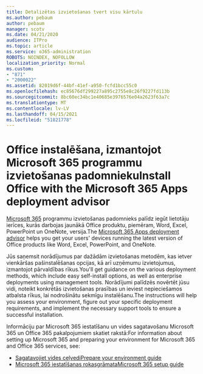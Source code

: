 ```yaml
---
title: Detalizētas izvietošanas tvert visu kārtulu
ms.author: pebaum
author: pebaum
manager: scotv
ms.date: 04/21/2020
audience: ITPro
ms.topic: article
ms.service: o365-administration
ROBOTS: NOINDEX, NOFOLLOW
localization_priority: Normal
ms.custom:
- "871"
- "2000022"
ms.assetid: 82019d6f-44bf-41ef-a950-fcfd1bcc55c0
ms.openlocfilehash: ec85676df299227a895c2755e8c26f9227fd113b
ms.sourcegitcommit: 8bc60ec34bc1e40685e3976576e04a2623f63a7c
ms.translationtype: MT
ms.contentlocale: lv-LV
ms.lasthandoff: 04/15/2021
ms.locfileid: "51821778"
---
```

# <a name="install-office-with-the-microsoft-365-apps-deployment-advisor"></a><span data-ttu-id="e8cf1-102">Office instalēšana, izmantojot Microsoft 365 programmu izvietošanas padomnieku</span><span class="sxs-lookup"><span data-stu-id="e8cf1-102">Install Office with the Microsoft 365 Apps deployment advisor</span></span>

<span data-ttu-id="e8cf1-103">[Microsoft 365](https://go.microsoft.com/fwlink/?linkid=2145748) programmu izvietošanas padomnieks palīdz iegūt lietotāju ierīces, kurās darbojas jaunākā Office produktu, piemēram, Word, Excel, PowerPoint un OneNote, versija.</span><span class="sxs-lookup"><span data-stu-id="e8cf1-103">The [Microsoft 365 Apps deployment advisor](https://go.microsoft.com/fwlink/?linkid=2145748) helps you get your users' devices running the latest version of Office products like Word, Excel, PowerPoint, and OneNote.</span></span>
  
<span data-ttu-id="e8cf1-104">Jūs saņemsit norādījumus par dažādām izvietošanas metodēm, kas ietver vienkāršas pašinstalēšanas opcijas, kā arī uzņēmumu izvietojumus, izmantojot pārvaldības rīkus.</span><span class="sxs-lookup"><span data-stu-id="e8cf1-104">You'll get guidance on the various deployment methods, which include easy self-install options, as well as enterprise deployments using management tools.</span></span> <span data-ttu-id="e8cf1-105">Norādījumi palīdzēs novērtēt jūsu vidi, noteikt konkrētās izvietošanas prasības un ieviest nepieciešamos atbalsta rīkus, lai nodrošinātu sekmīgu instalēšanu.</span><span class="sxs-lookup"><span data-stu-id="e8cf1-105">The instructions will help you assess your environment, figure out your specific deployment requirements, and implement the necessary support tools to ensure a successful installation.</span></span>
  
<span data-ttu-id="e8cf1-106">Informāciju par Microsoft 365 iestatīšanu un vides sagatavošanu Microsoft 365 un Office 365 pakalpojumiem skatiet rakstā:</span><span class="sxs-lookup"><span data-stu-id="e8cf1-106">For information about setting up Microsoft 365 and preparing your environment for Microsoft 365 and Office 365 services, see:</span></span>

- [<span data-ttu-id="e8cf1-107">Sagatavojiet vides ceļvedi</span><span class="sxs-lookup"><span data-stu-id="e8cf1-107">Prepare your environment guide</span></span>](https://go.microsoft.com/fwlink/?linkid=2005213)
- [<span data-ttu-id="e8cf1-108">Microsoft 365 iestatīšanas rokasgrāmata</span><span class="sxs-lookup"><span data-stu-id="e8cf1-108">Microsoft 365 setup guide</span></span>](https://go.microsoft.com/fwlink/?linkid=2072646)
